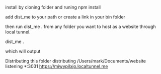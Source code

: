 
install by cloning folder and runing npm install

add dist_me to your path or create a link in your bin folder

then run dist_me . from any folder you want to host as a website through local tunnel.

dist_me .

which will output 

Distributing this folder
distributing /Users/mark/Documents/website
listening *:3031
https://miwypilxjo.localtunnel.me
